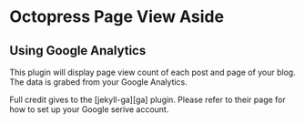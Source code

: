 # Octopress Page View Aside 
## Using Google Analytics

This plugin will display page view count of each post and page of your blog. The
data is grabed from your Google Analytics.

Full credit gives to the [jekyll-ga][ga] plugin. Please refer to their page for
how to set up your Google serive account.
